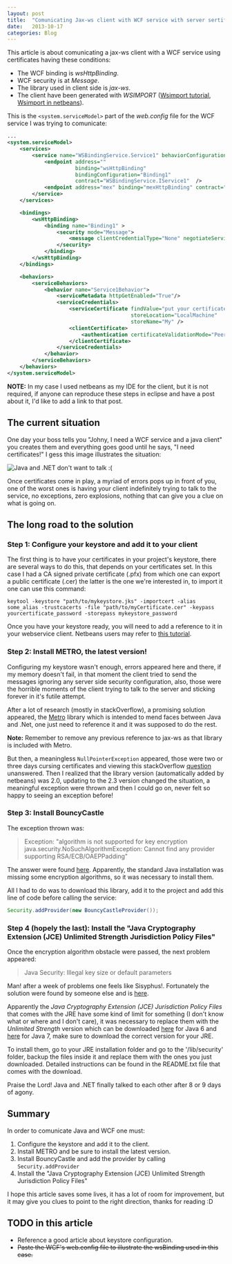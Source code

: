 ```yaml
---
layout: post
title:  "Comunicating Jax-ws client with WCF service with server sertificate"
date:   2013-10-17
categories: Blog
---
```


This article is about comunicating a jax-ws client with a WCF service using certificates having these conditions:

* The WCF binding is *wsHttpBinding*.
* WCF security is at *Message*.
* The library used in client side is *jax-ws*.
* The client have been generated with *WSIMPORT* ([Wsimport tutorial](http://www.mkyong.com/webservices/jax-ws/jax-ws-wsimport-tool-example/), [Wsimport in netbeans](https://netbeans.org/kb/docs/websvc/client.html)).

This is the `<system.serviceModel>` part of the *web.config* file for the WCF service I was trying to comunicate:

```xml
...
<system.serviceModel>
    <services>
        <service name="WSBindingService.Service1" behaviorConfiguration="Service1Behavior" >
            <endpoint address="" 
                      binding="wsHttpBinding" 
                      bindingConfiguration="Binding1" 
                      contract="WSBindingService.IService1"  />        
            <endpoint address="mex" binding="mexHttpBinding" contract="IMetadataExchange"/>
        </service>
    </services>

    <bindings>
        <wsHttpBinding>
            <binding name="Binding1" >
                <security mode="Message">
                    <message clientCredentialType="None" negotiateServiceCredential="false" />
                </security>
            </binding>
        </wsHttpBinding>
    </bindings>

    <behaviors>
        <serviceBehaviors>
            <behavior name="Service1Behavior">
                <serviceMetadata httpGetEnabled="True"/>
                <serviceCredentials>
                    <serviceCertificate findValue="put your certificate subject or serial here"
                                        storeLocation="LocalMachine"
                                        storeName="My" />
                    <clientCertificate>
                        <authentication certificateValidationMode="PeerTrust"  />
                    </clientCertificate>
                </serviceCredentials>
            </behavior>
        </serviceBehaviors>
    </behaviors>
</system.serviceModel>
```
**NOTE:** In my case I used netbeans as my IDE for the client, but it is not required, if anyone can reproduce these steps in eclipse and have a post about it, I'd like to add a link to that post.

## The current situation

One day your boss tells you "Johny, I need a WCF service and a java client" you creates them and everything goes good until he says, "I need certificates!" I gess this image illustrates the situation:

![Java and .NET don't want to talk :(](https://raw.github.com/JeyDotC/articles/master/image/interoperabilidad.png)

Once certificates come in play, a myriad of errors pops up in front of you, one of the worst ones is having your client indefinitely trying to talk to the service, no exceptions, zero explosions, nothing that can give you a clue on what is going on.

## The long road to the solution

### Step 1: Configure your keystore and add it to your client

The first thing is to have your certificates in your project's keystore, there are several ways to do this, that depends on your certificates set. In this case I had a CA signed private certificate (.pfx) from which one can export a public certificate (.cer) the latter is the one we're interested in, to import it one can use this command:

```
keytool -keystore "path/to/mykeystore.jks" -importcert -alias some_alias -trustcacerts -file "path/to/myCertificate.cer" -keypass yourcertificate_password -storepass mykeystore_password
```

Once you have your keystore ready, you will need to add a reference to it in your webservice client. Netbeans users may refer to [this tutorial](https://metro.java.net/nonav/1.2/guide/Configuring_Keystores_and_Truststores.html#Configuring_the_Keystore_and_Truststore).

### Step 2: Install METRO, the latest version! 

Configuring my keystore wasn't enough, errors appeared here and there, if my memory doesn't fail, in that moment the client tried to send the messages ignoring any server side security configuration, also, those were the horrible moments of the client trying to talk to the server and sticking forever in it's futile attempt.

After a lot of research (mostly in stackOverflow), a promising solution appeared, the [Metro](https://metro.java.net/) library which is intended to mend faces between Java and .Net, one just need to reference it and it was supposed to do the rest. 

**Note:** Remember to remove any previous reference to jax-ws as that library is included with Metro.

 But then, a meaningless `NullPointerException` appeared, those were two or three days cursing certificates and viewing this stackOverflow [question](http://stackoverflow.com/questions/13849451/nullpointerexception-java-webservice-client-on-top-of-wcf-using-ws-security) unanswered. Then I realized that the library version (automatically added by netbeans)  was 2.0, updating to the 2.3 version changed the situation, a meaningful exception were thrown and then I could go on, never felt so happy to seeing an exception before!

### Step 3: Install BouncyCastle

The exception thrown was:

> Exception: "algorithm is not supported for key encryption java.security.NoSuchAlgorithmException: Cannot find any provider supporting RSA/ECB/OAEPPadding"

The answer were found [here](http://stackoverflow.com/questions/17207491/after-update-to-java7u25-from-java7u21-jax-ws-client-of-my-program-throws-cannot). Apparently, the standard Java installation was missing some encryption algorithms, so it was necessary to install them.

All I had to do was to download this library, add it to the project and add this line of code before calling the service:

```java
Security.addProvider(new BouncyCastleProvider());
```

### Step 4 (hopely the last): Install the "Java Cryptography Extension (JCE) Unlimited Strength Jurisdiction Policy Files"

Once the encryption algorithm obstacle were passed, the next problem appeared: 

> Java Security: Illegal key size or default parameters 

Man! after a week of problems one feels like Sisyphus!. Fortunately the solution were found by someone else and is [here](http://stackoverflow.com/questions/6481627/java-security-illegal-key-size-or-default-parameters).

Apparently the *Java Cryptography Extension (JCE) Jurisdiction Policy Files* that comes with the JRE have some kind of limit for something (I don't know what or where and I don't care), it was necessary to replace them with the *Unlimited Strength* version which can be downloaded [here](http://www.oracle.com/technetwork/java/javase/downloads/jce-6-download-429243.html) for Java 6 and [here](http://www.oracle.com/technetwork/java/javase/downloads/jce-7-download-432124.html) for Java 7, make sure to download the correct version for your JRE. 

To install them, go to your JRE installation folder and go to the '/lib/security' folder, backup the files inside it and replace them with the ones you just downloaded. Detailed instructions can be found in the README.txt file that comes with the download.

Praise the Lord! Java and .NET finally talked to each other after 8 or 9 days of agony.

## Summary

In order to comunicate Java and WCF one must:

1. Configure the keystore and add it to the client.
2. Install METRO and be sure to install the latest version.
3. Install BouncyCastle and add the provider by calling `Security.addProvider`
4. Install the "Java Cryptography Extension (JCE) Unlimited Strength Jurisdiction Policy Files" 

I hope this article saves some lives, it has a lot of room for improvement, but it may give you clues to point to the right direction, thanks for reading :D

## TODO in this article

- Reference a good article about keystore configuration.
- <del>Paste the WCF's web.config file to illustrate the wsBinding used in this case.</del>

